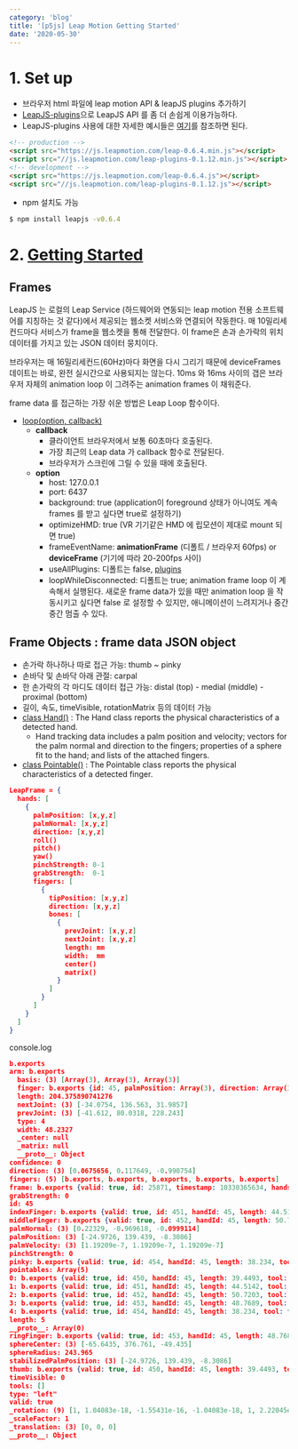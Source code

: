 ```yaml
---
category: 'blog'
title: '[p5js] Leap Motion Getting Started'
date: '2020-05-30'
---
```


# 1. Set up

- 브라우저 html 파일에 leap motion API & leapJS plugins 추가하기
- [LeapJS-plugins](https://github.com/leapmotion/leapjs-plugins)으로 LeapJS API 를 좀 더 손쉽게 이용가능하다.
- LeapJS-plugins 사용에 대한 자세한 예시들은 [여기](http://leapmotion.github.io/leapjs-plugins/docs/)를 참조하면 된다.

```html
<!-- production -->
<script src="https://js.leapmotion.com/leap-0.6.4.min.js"></script>
<script src="//js.leapmotion.com/leap-plugins-0.1.12.min.js"></script>
<!-- development -->
<script src="https://js.leapmotion.com/leap-0.6.4.js"></script>
<script src="//js.leapmotion.com/leap-plugins-0.1.12.js"></script>
```

- npm 설치도 가능

```bash
$ npm install leapjs -v0.6.4
```

# 2. [Getting Started](https://developer-archive.leapmotion.com/getting-started/javascript)

## Frames

LeapJS 는 로컬의 Leap Service (하드웨어와 연동되는 leap motion 전용 소프트웨어를 지칭하는 것 같다)에서 제공되는 웹소켓 서비스와 연결되어 작동한다. 매 10밀리세컨드마다 서비스가 frame을 웹소켓을 통해 전달한다. 이 frame은 손과 손가락의 위치 데이터를 가지고 있는 JSON 데이터 뭉치이다. 

브라우저는 매 16밀리세컨드(60Hz)마다 화면을 다시 그리기 때문에 deviceFrames 데이트는 바로, 완전 실시간으로 사용되지는 않는다. 10ms 와 16ms 사이의 갭은 브라우저 자체의 animation loop 이 그려주는 animation frames 이 채워준다. 

frame data 를 접근하는 가장 쉬운 방법은 Leap Loop 함수이다. 
- [loop(option, callback)](https://developer-archive.leapmotion.com/documentation/javascript/api/Leap_Classes.html#leap-namespace)
  - **callback** 
    - 클라이언트 브라우저에서 보통 60초마다 호출된다.
    - 가장 최근의 Leap data 가 callback 함수로 전달된다.
    - 브라우저가 스크린에 그릴 수 있을 때에 호출된다.
  - **option**
    - host: 127.0.0.1
    - port: 6437
    - background: true (application이 foreground 상태가 아니여도 계속 frames 를 받고 싶다면 true로 설정하기)
    - optimizeHMD: true (VR 기기같은 HMD 에 립모션이 제대로 mount 되면 true)
    - frameEventName: **animationFrame** (디폴트 / 브라우저 60fps) or **deviceFrame** (기기에 따라 20-200fps 사이)
    - useAllPlugins: 디폴트는 false, [plugins](https://github.com/leapmotion/leapjs/wiki/plugins)
    - loopWhileDisconnected: 디폴트는 true; animation frame loop 이 계속해서 실행된다. 새로운 frame data가 있을 때만 animation loop 을 작동시키고 싶다면 false 로 설정할 수 있지만, 애니메이션이 느려지거나 중간중간 멈출 수 있다.

## Frame Objects : frame data JSON object

- 손가락 하나하나 따로 접근 가능: thumb ~ pinky
- 손바닥 및 손바닥 아래 관절: carpal
- 한 손가락의 각 마디도 데이터 접근 가능: distal (top) - medial (middle) - proximal (bottom)
- 길이, 속도, timeVisible, rotationMatrix 등의 데이터 가능
- [class Hand()](https://developer-archive.leapmotion.com/documentation/javascript/api/Leap.Hand.html) : The Hand class reports the physical characteristics of a detected hand.
  - Hand tracking data includes a palm position and velocity; vectors for the palm normal and direction to the fingers; properties of a sphere fit to the hand; and lists of the attached fingers.
- [class Pointable()](https://developer-archive.leapmotion.com/documentation/javascript/api/Leap.Pointable.html) : The Pointable class reports the physical characteristics of a detected finger.

```json
LeapFrame = {
  hands: [
    {
      palmPosition: [x,y,z]
      palmNormal: [x,y,z]
      direction: [x,y,z]
      roll()
      pitch()
      yaw()
      pinchStrength: 0-1
      grabStrength:  0-1
      fingers: [
        {
          tipPosition: [x,y,z]
          direction: [x,y,z]
          bones: [
            {
              prevJoint: [x,y,z]
              nextJoint: [x,y,z]
              length: mm
              width:  mm
              center()
              matrix()
            }
          ]
        }
      ]
    }
  ]
}
```

console.log

```json
b.exports
arm: b.exports
  basis: (3) [Array(3), Array(3), Array(3)]
  finger: b.exports {id: 45, palmPosition: Array(3), direction: Array(3), palmVelocity: Array(3), palmNormal: Array(3), …}
  length: 204.375890741276
  nextJoint: (3) [-34.0754, 136.563, 31.9857]
  prevJoint: (3) [-41.612, 80.0318, 228.243]
  type: 4
  width: 48.2327
  _center: null
  _matrix: null
  __proto__: Object
confidence: 0
direction: (3) [0.0675656, 0.117649, -0.990754]
fingers: (5) [b.exports, b.exports, b.exports, b.exports, b.exports]
frame: b.exports {valid: true, id: 25871, timestamp: 10330365634, hands: Array(1), handsMap: {…}, …}
grabStrength: 0
id: 45
indexFinger: b.exports {valid: true, id: 451, handId: 45, length: 44.5142, tool: false, …}
middleFinger: b.exports {valid: true, id: 452, handId: 45, length: 50.7203, tool: false, …}
palmNormal: (3) [0.22329, -0.969618, -0.0999114]
palmPosition: (3) [-24.9726, 139.439, -8.3086]
palmVelocity: (3) [1.19209e-7, 1.19209e-7, 1.19209e-7]
pinchStrength: 0
pinky: b.exports {valid: true, id: 454, handId: 45, length: 38.234, tool: false, …}
pointables: Array(5)
0: b.exports {valid: true, id: 450, handId: 45, length: 39.4493, tool: false, …}
1: b.exports {valid: true, id: 451, handId: 45, length: 44.5142, tool: false, …}
2: b.exports {valid: true, id: 452, handId: 45, length: 50.7203, tool: false, …}
3: b.exports {valid: true, id: 453, handId: 45, length: 48.7689, tool: false, …}
4: b.exports {valid: true, id: 454, handId: 45, length: 38.234, tool: false, …}
length: 5
__proto__: Array(0)
ringFinger: b.exports {valid: true, id: 453, handId: 45, length: 48.7689, tool: false, …}
sphereCenter: (3) [-65.6435, 376.761, -49.435]
sphereRadius: 243.965
stabilizedPalmPosition: (3) [-24.9726, 139.439, -8.3086]
thumb: b.exports {valid: true, id: 450, handId: 45, length: 39.4493, tool: false, …}
timeVisible: 0
tools: []
type: "left"
valid: true
_rotation: (9) [1, 1.04083e-18, -1.55431e-16, -1.04083e-18, 1, 2.22045e-17, 1.55431e-16, -2.22045e-17, 1]
_scaleFactor: 1
_translation: (3) [0, 0, 0]
__proto__: Object
```